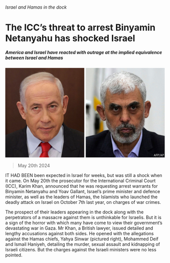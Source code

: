 ###### Israel and Hamas in the dock

# The ICC’s threat to arrest Binyamin Netanyahu has shocked Israel 

##### America and Israel have reacted with outrage at the implied equivalence between Israel and Hamas 

![image](images/20240525_MAP504.jpg) 

> May 20th 2024 

IT HAD BEEN been expected in Israel for weeks, but was still a shock when it came. On May 20th the prosecutor for the International Criminal Court (ICC), Karim Khan, announced that he was requesting arrest warrants for Binyamin Netanyahu and Yoav Gallant, Israel’s prime minister and defence minister, as well as the leaders of Hamas, the Islamists who launched the deadly attack on Israel on October 7th last year, on charges of war crimes. 

The prospect of their leaders appearing in the dock along with the perpetrators of a massacre against them is unthinkable for Israelis. But it is a sign of the horror with which many have come to view their government’s devastating war in Gaza. Mr Khan, a British lawyer, issued detailed and lengthy accusations against both sides. He opened with the allegations against the Hamas chiefs, Yahya Sinwar (pictured right), Mohammed Deif and Ismail Haniyeh, detailing the murder, sexual assault and kidnapping of Israeli citizens. But the charges against the Israeli ministers were no less pointed. 

